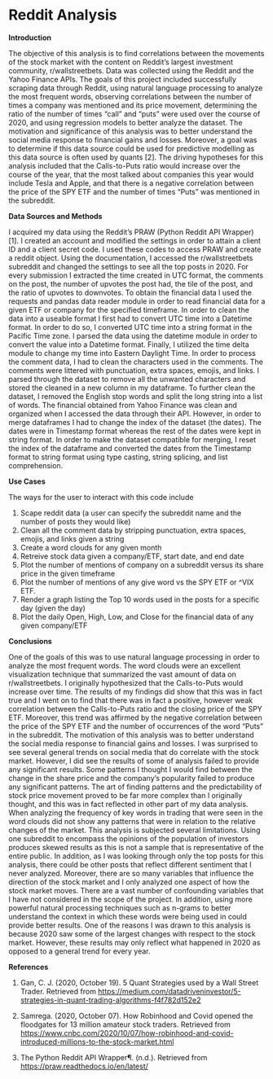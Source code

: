 # Reddit Analysis

**Introduction**

The objective of this analysis is to find correlations between the movements of the stock market with the content on Reddit’s largest investment community, r/wallstreetbets. Data was collected using the Reddit and the Yahoo Finance APIs. The goals of this project included successfully scraping data through Reddit, using natural language processing to analyze the most frequent words, observing correlations between the number of times a company was mentioned and its price movement, determining the ratio of the number of times “call” and “puts” were used over the course of 2020, and using regression models to better analyze the dataset. The motivation and significance of this analysis was to better understand the social media response to financial gains and losses. Moreover, a goal was to determine if this data source could be used for predictive modelling as this data source is often used by quants [2]. The driving hypotheses for this analysis included that the Calls-to-Puts ratio would increase over the course of the year, that the most talked about companies this year would include Tesla and Apple, and that there is a negative correlation between the price of the SPY ETF and the number of times “Puts” was mentioned in the subreddit.

**Data Sources and Methods**

I acquired my data using the Reddit’s PRAW (Python Reddit API Wrapper) [1]. I created an account and modified the settings in order to attain a client ID and a client secret code. I used these codes to access PRAW and create a reddit object. Using the documentation, I accessed the r/wallstreetbets subreddit and changed the settings to see all the top posts in 2020. For every submission I extracted the time created in UTC format, the comments on the post, the number of upvotes the post had, the tile of the post, and the ratio of upvotes to downvotes. To obtain the financial data I used the requests and pandas data reader module in order to read financial data for a given ETF or company for the specified timeframe. 
	In order to clean the data into a useable format I first had to convert UTC time into a Datetime format. In order to do so, I converted UTC time into a string format in the Pacific Time zone. I parsed the data using the datetime module in order to convert the value into a Datetime format. Finally, I utilized the time delta module to change my time into Eastern Daylight Time. 
In order to process the comment data, I had to clean the characters used in the comments. The comments were littered with punctuation, extra spaces, emojis, and links. I parsed through the dataset to remove all the unwanted characters and stored the cleaned in a new column in my dataframe. To further clean the dataset, I removed the English stop words and split the long string into a list of words.
The financial obtained from Yahoo Finance was clean and organized when I accessed the data through their API. However, in order to merge dataframes I had to change the index of the dataset (the dates). The dates were in Timestamp format whereas the rest of the dates were kept in string format. In order to make the dataset compatible for merging, I reset the index of the dataframe and converted the dates from the Timestamp format to string format using type casting, string splicing, and list comprehension.

**Use Cases**

The ways for the user to interact with this code include 
1.	Scape reddit data (a user can specify the subreddit name and the number of posts they would like)
2.	Clean all the comment data by stripping punctuation, extra spaces, emojis, and links given a string
3.	Create a word clouds for any given month
4.	Retreive stock data given a company/ETF, start date, and end date
5.	Plot the number of mentions of company on a subreddit versus its share price in the given timeframe
6.	Plot the number of mentions of any give word vs the SPY ETF or ^VIX ETF.
7.	Render a graph listing the Top 10 words used in the posts for a specific day (given the day)
8.	Plot the daily Open, High, Low, and Close for the financial data of any given company/ETF


**Conclusions**

One of the goals of this was to use natural language processing in order to analyze the most frequent words. The word clouds were an excellent visualization technique that summarized the vast amount of data on r/wallstreetbets. I originally hypothesized that the Calls-to-Puts would increase over time. The results of my findings did show that this was in fact true and I went on to find that there was in fact a positive, however weak correlation between the Calls-to-Puts ratio and the closing price of the SPY ETF. Moreover, this trend was affirmed by the negative correlation between the price of the SPY ETF and the number of occurrences of the word “Puts” in the subreddit. The motivation of this analysis was to better understand the social media response to financial gains and losses. I was surprised to see several general trends on social media that do correlate with the stock market. 
	However, I did see the results of some of analysis failed to provide any significant results. Some patterns I thought I would find between the change in the share price and the company’s popularity failed to produce any significant patterns. The art of finding patterns and the predictability of stock price movement proved to be far more complex than I originally thought, and this was in fact reflected in other part of my data analysis. When analyzing the frequency of key words in trading that were seen in the word clouds did not show any patterns that were in relation to the relative changes of the market. 
 	This analysis is subjected several limitations. Using one subreddit to encompass the opinions of the population of investors produces skewed results as this is not a sample that is representative of the entire public. In addition, as I was looking through only the top posts for this analysis, there could be other posts that reflect different sentiment that I never analyzed. Moreover, there are so many variables that influence the direction of the stock market and I only analyzed one aspect of how the stock market moves. There are a vast number of confounding variables that I have not considered in the scope of the project. In addition, using more powerful natural processing techniques such as n-grams to better understand the context in which these words were being used in could provide better results. One of the reasons I was drawn to this analysis is because 2020 saw some of the largest changes with respect to the stock market. However, these results may only reflect what happened in 2020 as opposed to a general trend for every year. 

**References**


1.	Gan, C. J. (2020, October 19). 5 Quant Strategies used by a Wall Street Trader. Retrieved from https://medium.com/datadriveninvestor/5-strategies-in-quant-trading-algorithms-f4f782d152e2

2.	Samrega. (2020, October 07). How Robinhood and Covid opened the floodgates for 13 million amateur stock traders. Retrieved from https://www.cnbc.com/2020/10/07/how-robinhood-and-covid-introduced-millions-to-the-stock-market.html 

3.	The Python Reddit API Wrapper¶. (n.d.). Retrieved from https://praw.readthedocs.io/en/latest/
